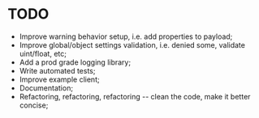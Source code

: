 # TODO

* Improve warning behavior setup, i.e. add properties to payload;
* Improve global/object settings validation, i.e. denied some, validate uint/float, etc;
* Add a prod grade logging library;
* Write automated tests;
* Improve example client;
* Documentation;
* Refactoring, refactoring, refactoring -- clean the code, make it better concise;
